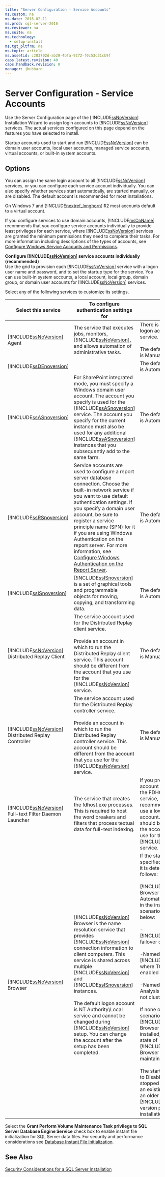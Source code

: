 ```yaml
---
title: "Server Configuration - Service Accounts"
ms.custom: na
ms.date: 2016-02-11
ms.prod: sql-server-2016
ms.reviewer: na
ms.suite: na
ms.technology: 
  - setup-install
ms.tgt_pltfrm: na
ms.topic: article
ms.assetid: c283702d-ab20-4bfa-9272-f0c53c31cb9f
caps.latest.revision: 40
caps.handback.revision: 0
manager: jhubbard
---
```

# Server Configuration - Service Accounts
Use the Server Configuration page of the [!INCLUDE[ssNoVersion](../../Topics/TopicNameContainA/tokens/ssNoVersion_md.md)] Installation Wizard to assign login accounts to [!INCLUDE[ssNoVersion](../../Topics/TopicNameContainA/tokens/ssNoVersion_md.md)] services. The actual services configured on this page depend on the features you have selected to install.  
  
 Startup accounts used to start and run [!INCLUDE[ssNoVersion](../../Topics/TopicNameContainA/tokens/ssNoVersion_md.md)] can be  domain user accounts, local user accounts, managed service accounts, virtual accounts, or built-in system accounts.  
  
## Options  
 You can assign the same login account to all [!INCLUDE[ssNoVersion](../../Topics/TopicNameContainA/tokens/ssNoVersion_md.md)] services, or you can configure each service account individually. You can also specify whether services start automatically, are started manually, or are disabled. The default account is recommended for most installations.  
  
 On Windows 7 and [!INCLUDE[nextref_longhorn](../../Topics/TopicNameContainA/tokens/nextref_longhorn_md.md)] R2 most accounts default to a virtual account.  
  
 If you configure services to use domain accounts, [!INCLUDE[msCoName](../../Topics/TopicNameContainA/tokens/msCoName_md.md)] recommends that you configure service accounts individually to provide least privileges for each service, where [!INCLUDE[ssNoVersion](../../Topics/TopicNameContainA/tokens/ssNoVersion_md.md)] services are granted the minimum permissions they need to complete their tasks. For more information including descriptions of the types of accounts, see [Configure Windows Service Accounts and Permissions](../../Topics/TopicNameNotContainA/Configure-Windows-Service-Accounts-and-Permissions.md).  
  
 **Configure [!INCLUDE[ssNoVersion](../../Topics/TopicNameContainA/tokens/ssNoVersion_md.md)] service accounts individually (recommended)**  
 Use the grid to provision each [!INCLUDE[ssNoVersion](../../Topics/TopicNameContainA/tokens/ssNoVersion_md.md)] service with a logon user name and password, and to set the startup type for the service. You can use built-in system accounts, a local account, local group, domain group, or domain user accounts for [!INCLUDE[ssNoVersion](../../Topics/TopicNameContainA/tokens/ssNoVersion_md.md)] services.  
  
 Select any of the following services to customize its settings.  
  
|Select this service|To configure authentication settings for|Details|  
|-------------------------|----------------------------------------------|-------------|  
|[!INCLUDE[ssNoVersion](../../Topics/TopicNameContainA/tokens/ssNoVersion_md.md)] Agent|The service that executes jobs, monitors, [!INCLUDE[ssNoVersion](../../Topics/TopicNameContainA/tokens/ssNoVersion_md.md)], and allows automation of administrative tasks.|There is no default logon account for this service.<br /><br /> The default startup type is Manual.|  
|[!INCLUDE[ssDEnoversion](../../Topics/TopicNameContainA/tokens/ssDEnoversion_md.md)]||The default startup type is Automatic.|  
|[!INCLUDE[ssASnoversion](../../Topics/TopicNameContainA/tokens/ssASnoversion_md.md)]|For SharePoint integrated mode, you must specify a Windows domain user account. The account you specify is used for the [!INCLUDE[ssASnoversion](../../Topics/TopicNameContainA/tokens/ssASnoversion_md.md)] service. The account you specify for the current instance must also be used for any additional [!INCLUDE[ssASnoversion](../../Topics/TopicNameContainA/tokens/ssASnoversion_md.md)] instances that you subsequently add to the same farm.|The default startup type is Automatic.|  
|[!INCLUDE[ssRSnoversion](../../Topics/TopicNameContainA/tokens/ssRSnoversion_md.md)]|Service accounts are used to configure a report server database connection. Choose the built-in network service if you want to use default authentication settings. If you specify a domain user account, be sure to register a service principle name (SPN) for it if you are using Windows Authentication on the report server. For more information, see [Configure Windows Authentication on the Report Server](../../Topics/TopicNameNotContainA/Configure-Windows-Authentication-on-the-Report-Server.md).|The default startup type is Automatic.|  
|[!INCLUDE[ssISnoversion](../../Topics/TopicNameContainA/tokens/ssISnoversion_md.md)]|[!INCLUDE[ssISnoversion](../../Topics/TopicNameContainA/tokens/ssISnoversion_md.md)] is a set of graphical tools and programmable objects for moving, copying, and transforming data.|The default startup type is Automatic.|  
|[!INCLUDE[ssNoVersion](../../Topics/TopicNameContainA/tokens/ssNoVersion_md.md)] Distributed Replay Client|The service account used for the Distributed Replay client service.<br /><br /> Provide an account in which to run the Distributed Replay client service. This account should be different from the account that you use for the [!INCLUDE[ssNoVersion](../../Topics/TopicNameContainA/tokens/ssNoVersion_md.md)] service.|The default startup type is Manual.|  
|[!INCLUDE[ssNoVersion](../../Topics/TopicNameContainA/tokens/ssNoVersion_md.md)] Distributed Replay Controller|The service account used for the Distributed Replay controller service.<br /><br /> Provide an account in which to run the Distributed Replay controller service. This account should be different from the account that you use for the [!INCLUDE[ssNoVersion](../../Topics/TopicNameContainA/tokens/ssNoVersion_md.md)] service.|The default startup type is Manual.|  
|[!INCLUDE[ssNoVersion](../../Topics/TopicNameContainA/tokens/ssNoVersion_md.md)] Full-text Filter Daemon Launcher|The service that creates the fdhost.exe processes. This is required to host the word breakers and filters that process textual data for full-text indexing.|If you provide a domain account in which to run the FDHOST Launcher service, we highly recommend that you use a low privilege account. This account should be different from the account that you use for the [!INCLUDE[ssNoVersion](../../Topics/TopicNameContainA/tokens/ssNoVersion_md.md)] service.|  
|[!INCLUDE[ssNoVersion](../../Topics/TopicNameContainA/tokens/ssNoVersion_md.md)] Browser|[!INCLUDE[ssNoVersion](../../Topics/TopicNameContainA/tokens/ssNoVersion_md.md)] Browser is the name resolution service that provides [!INCLUDE[ssNoVersion](../../Topics/TopicNameContainA/tokens/ssNoVersion_md.md)] connection information to client computers. This service is shared across multiple [!INCLUDE[ssNoVersion](../../Topics/TopicNameContainA/tokens/ssNoVersion_md.md)] and [!INCLUDE[ssISnoversion](../../Topics/TopicNameContainA/tokens/ssISnoversion_md.md)] instances.<br /><br /> The default logon account is NT Authority\Local service and cannot be changed during [!INCLUDE[ssNoVersion](../../Topics/TopicNameContainA/tokens/ssNoVersion_md.md)] setup. You can change the account after the setup has been completed.|If the startup type is not specified during setup, it is determined as follows:<br /><br /> [!INCLUDE[ssNoVersion](../../Topics/TopicNameContainA/tokens/ssNoVersion_md.md)] Browser is set to Automatic and running in the installation scenarios described below:<br /><br /> -<br />                            [!INCLUDE[ssNoVersion](../../Topics/TopicNameContainA/tokens/ssNoVersion_md.md)] failover cluster instance<br /><br /> -Named instance of [!INCLUDE[ssNoVersion](../../Topics/TopicNameContainA/tokens/ssNoVersion_md.md)] where TCP or NP is enabled<br /><br /> -Named instance of Analysis Server and is not clustered<br /><br /> If none of the above scenarios apply, and [!INCLUDE[ssNoVersion](../../Topics/TopicNameContainA/tokens/ssNoVersion_md.md)] Browser is already installed, the current state of [!INCLUDE[ssNoVersion](../../Topics/TopicNameContainA/tokens/ssNoVersion_md.md)] Browser will be maintained.<br /><br /> The startup type is set to Disabled and stopped if there is not an existing instance of an older [!INCLUDE[ssNoVersion](../../Topics/TopicNameContainA/tokens/ssNoVersion_md.md)] version prior to the installation.|  
  
 Select the **Grant Perform Volume Maintenance Task privilege to SQL Server Database Engine Service** check box to enable instant file initialization for SQL Server data files. For security and performance considerations see [Database Instant File Initialization](../../Topics/TopicNameNotContainA/Database-Instant-File-Initialization.md).  
  
## See Also  
 [Security Considerations for a SQL Server Installation](../../Topics/TopicNameContainA/Security-Considerations-for-a-SQL-Server-Installation.md)